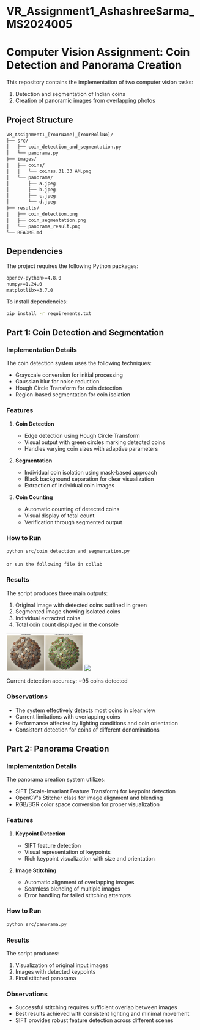 # VR_Assignment1_AshashreeSarma_MS2024005

# Computer Vision Assignment: Coin Detection and Panorama Creation

This repository contains the implementation of two computer vision tasks:
1. Detection and segmentation of Indian coins
2. Creation of panoramic images from overlapping photos

## Project Structure

```
VR_Assignment1_[YourName]_[YourRollNo]/
├── src/
│   ├── coin_detection_and_segmentation.py
│   └── panorama.py
├── images/
│   ├── coins/
│   │   └── coinss.31.33 AM.png
│   └── panorama/
│       ├── a.jpeg
│       ├── b.jpeg
│       ├── c.jpeg
│       └── d.jpeg
├── results/
│   ├── coin_detection.png
│   ├── coin_segmentation.png
│   └── panorama_result.png
└── README.md
```

## Dependencies

The project requires the following Python packages:
```
opencv-python>=4.8.0
numpy>=1.24.0
matplotlib>=3.7.0
```

To install dependencies:
```bash
pip install -r requirements.txt
```

## Part 1: Coin Detection and Segmentation

### Implementation Details

The coin detection system uses the following techniques:
- Grayscale conversion for initial processing
- Gaussian blur for noise reduction
- Hough Circle Transform for coin detection
- Region-based segmentation for coin isolation

### Features
1. **Coin Detection**
   - Edge detection using Hough Circle Transform
   - Visual output with green circles marking detected coins
   - Handles varying coin sizes with adaptive parameters

2. **Segmentation**
   - Individual coin isolation using mask-based approach
   - Black background separation for clear visualization
   - Extraction of individual coin images

3. **Coin Counting**
   - Automatic counting of detected coins
   - Visual display of total count
   - Verification through segmented output

### How to Run

```bash
python src/coin_detection_and_segmentation.py

or sun the followimg file in collab
```

### Results

The script produces three main outputs:
1. Original image with detected coins outlined in green
2. Segmented image showing isolated coins
3. Individual extracted coins
4. Total coin count displayed in the console

<p float="left">
  <img src="results/Coin Detection.png" width="200" />
  <img src="path/to/image2.png" width="200" />
</p>


Current detection accuracy: ~95 coins detected

### Observations

- The system effectively detects most coins in clear view
- Current limitations with overlapping coins
- Performance affected by lighting conditions and coin orientation
- Consistent detection for coins of different denominations

## Part 2: Panorama Creation

### Implementation Details

The panorama creation system utilizes:
- SIFT (Scale-Invariant Feature Transform) for keypoint detection
- OpenCV's Stitcher class for image alignment and blending
- RGB/BGR color space conversion for proper visualization

### Features
1. **Keypoint Detection**
   - SIFT feature detection
   - Visual representation of keypoints
   - Rich keypoint visualization with size and orientation

2. **Image Stitching**
   - Automatic alignment of overlapping images
   - Seamless blending of multiple images
   - Error handling for failed stitching attempts

### How to Run

```bash
python src/panorama.py
```

### Results

The script produces:
1. Visualization of original input images
2. Images with detected keypoints
3. Final stitched panorama

### Observations

- Successful stitching requires sufficient overlap between images
- Best results achieved with consistent lighting and minimal movement
- SIFT provides robust feature detection across different scenes


